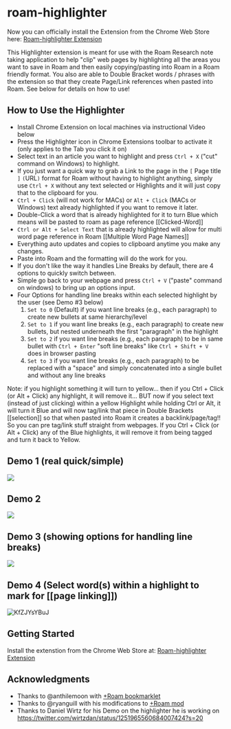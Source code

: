 # roam-highlighter

Now you can officially install the Extension from the Chrome Web Store here: [Roam-highlighter Extension](https://chrome.google.com/webstore/detail/roam-highlighter/mcoimieglmhdjdoplhpcmifgplkbfibp)

This Highlighter extension is meant for use with the Roam Research note taking application to help "clip" web pages by highlighting all the areas you want to save in Roam and then easily copying/pasting into Roam in a Roam friendly format. You also are able to Double Bracket words / phrases with the extension so that they create Page/Link references when pasted into Roam. See below for details on how to use!

## How to Use the Highlighter

- Install Chrome Extension on local machines via instructional Video below
- Press the Highlighter icon in Chrome Extensions toolbar to activate it (only applies to the Tab you click it on)
- Select text in an article you want to highlight and press `Ctrl + X` ("cut" command on Windows) to highlight.
- If you just want a quick way to grab a Link to the page in the `[` Page title `]` `(`URL`)` format for Roam without having to highlight anything, simply use `Ctrl + X` without any text selected or Highlights and it will just copy that to the clipboard for you.
- `Ctrl + Click` (will not work for MACs) or `Alt + Click` (MACs or Windows) text already highlighted if you want to remove it later.
- Double-Click a word that is already highlighted for it to turn Blue which means will be pasted to roam as page reference [[Clicked-Word]]
- `Ctrl or Alt + Select Text` that is already highlighted will allow for multi word page reference in Roam [[Multiple Word Page Names]]
- Everything auto updates and copies to clipboard anytime you make any changes.
- Paste into Roam and the formatting will do the work for you.
- If you don't like the way it handles Line Breaks by default, there are 4 options to quickly switch between.
- Simple go back to your webpage and press `Ctrl + V` ("paste" command on windows) to bring up an options input.
- Four Options for handling line breaks within each selected highlight by the user (see Demo #3 below)
  1. `Set to 0` (Default) if you want line breaks (e.g., each paragraph) to create new bullets at same hierarchy/level
  2. `Set to 1` if you want line breaks (e.g., each paragraph) to create new bullets, but nested underneath the first "paragraph" in the highlight
  3. `Set to 2` if you want line breaks (e.g., each paragraph) to be in same bullet with `Ctrl + Enter` "soft line breaks" like `Ctrl + Shift + V` does in browser pasting
  4. `Set to 3` if you want line breaks (e.g., each paragraph) to be replaced with a "space" and simply concatenated into a single bullet and without any line breaks

Note: if you highlight something it will turn to yellow... then if you Ctrl + Click (or Alt + Click) any highlight, it will remove it... BUT now if you select text (instead of just clicking) within a yellow Highlight while holding Ctrl or Alt, it will turn it Blue and will now tag/link that piece in Double Brackets [[selection]] so that when pasted into Roam it creates a backlink/page/tag!! So  you can pre tag/link stuff straight from webpages. If you Ctrl + Click (or Alt + Click) any of the Blue highlights, it will remove it from being tagged and turn it back to Yellow.

## Demo 1 (real quick/simple)

![](https://user-images.githubusercontent.com/64155612/81344586-e2408100-906b-11ea-9601-5b6082c6de5f.gif)

## Demo 2

![](https://user-images.githubusercontent.com/64155612/81142339-4b1ce180-8f24-11ea-908b-add409f0c7d4.gif)

## Demo 3 (showing options for handling line breaks)

![](https://user-images.githubusercontent.com/64155612/81344530-c3da8580-906b-11ea-9696-3abce1d0a912.gif)

## Demo 4 (Select word(s) within a highlight to mark for [[page linking]])

![KfZJYsYBuJ](https://user-images.githubusercontent.com/64155612/81620376-8d20aa00-93a0-11ea-8a6a-55d4d427f27c.gif)

## Getting Started

Install the extenstion from the Chrome Web Store at: [Roam-highlighter Extension](https://chrome.google.com/webstore/detail/roam-highlighter/mcoimieglmhdjdoplhpcmifgplkbfibp)

## Acknowledgments

* Thanks to @anthilemoon with [+Roam bookmarklet](https://github.com/anthilemoon/plus-roam)
* Thanks to @ryanguill with his modifications to [+Roam mod](https://github.com/ryanguill/plus-roam/tree/development)
* Thanks to Daniel Wirtz for his Demo on the highlighter he is working on https://twitter.com/wirtzdan/status/1251965560684007424?s=20
